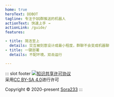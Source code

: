 ```yaml
---
home: true
heroText: DDBOT
tagline: 专注于QQ群推送的机器人
actionText: 快速上手 →
actionLink: /guide/
features:

- title: 简洁至上
  details: 交互被刻意设计成最小程度，群聊不会变成机器聊
- title: 一键部署
  details: 不配环境，双击运行

---
```


::: slot footer
<a rel="license" href="http://creativecommons.org/licenses/by-sa/4.0/"><img alt="知识共享许可协议" style="border-width:0" src="https://i.creativecommons.org/l/by-sa/4.0/88x31.png" /></a><br />采用<a rel="license" href="http://creativecommons.org/licenses/by-sa/4.0/">CC BY-SA 4.0</a>进行许可

Copyright © 2020-present [Sora233](mailto:sora@sora233.me)
:::